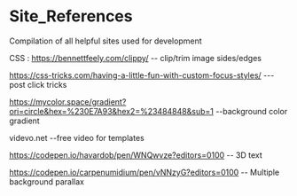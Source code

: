 # Site_References
Compilation of all helpful sites used for development

CSS : 
https://bennettfeely.com/clippy/   -- clip/trim image sides/edges

https://css-tricks.com/having-a-little-fun-with-custom-focus-styles/ --- post click tricks

https://mycolor.space/gradient?ori=circle&hex=%230E7A93&hex2=%23484848&sub=1   --background color gradient


videvo.net --free video for templates

https://codepen.io/havardob/pen/WNQwvze?editors=0100    -- 3D text

https://codepen.io/carpenumidium/pen/vNNzyG?editors=0100  -- Multiple background parallax
